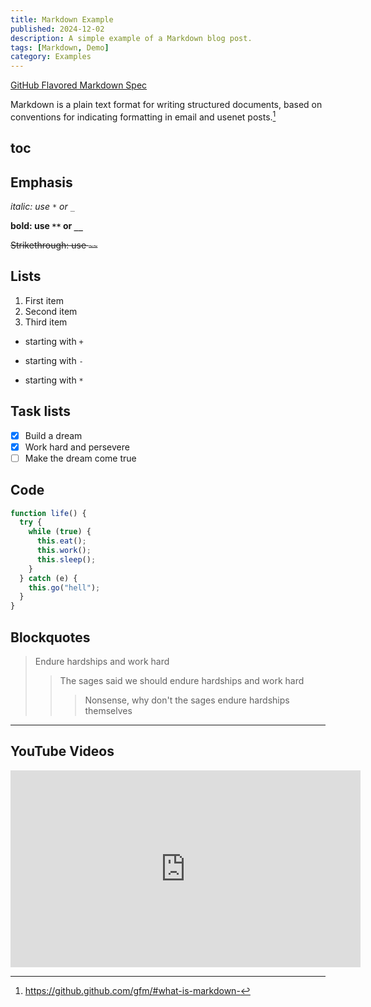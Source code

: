 ```yaml
---
title: Markdown Example
published: 2024-12-02
description: A simple example of a Markdown blog post.
tags: [Markdown, Demo]
category: Examples
---
```


[GitHub Flavored Markdown Spec](https://github.github.com/gfm/)

Markdown is a plain text format for writing structured documents, based on conventions for indicating formatting in email and usenet posts.[^what-is-markdown]

## toc

## Emphasis

*italic: use `*` or `_`*

**bold: use `**` or `__`**

~~Strikethrough: use `~~`~~

## Lists

1. First item
2. Second item
3. Third item

- starting with `+`

* starting with `-`

- starting with `*`

## Task lists

- [x] Build a dream
- [x] Work hard and persevere
- [ ] Make the dream come true

## Code

```javascript
function life() {
  try {
    while (true) {
      this.eat();
      this.work();
      this.sleep();
    }
  } catch (e) {
    this.go("hell");
  }
}
```

## Blockquotes

> Endure hardships and work hard
>
> > The sages said we should endure hardships and work hard
> >
> > > Nonsense, why don't the sages endure hardships themselves

---

## YouTube Videos

<iframe width="560" height="315" src="https://www.youtube.com/embed/oZpYEEcvu5I?si=y7J4aWD-zKxI8ugx" title="YouTube video player" frameborder="0" allow="accelerometer; autoplay; clipboard-write; encrypted-media; gyroscope; picture-in-picture; web-share" referrerpolicy="strict-origin-when-cross-origin" allowfullscreen></iframe>

[^what-is-markdown]: <https://github.github.com/gfm/#what-is-markdown->
